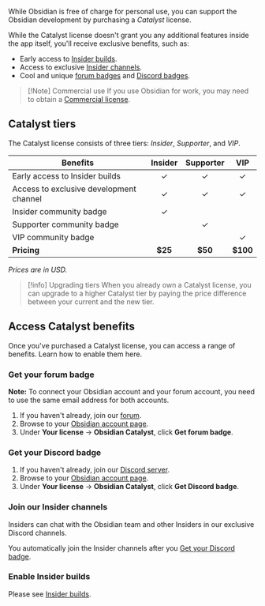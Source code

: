 While Obsidian is free of charge for personal use, you can support the Obsidian development by purchasing a _Catalyst_ license.

While the Catalyst license doesn't grant you any additional features inside the app itself, you'll receive exclusive benefits, such as:

- Early access to [Insider builds](#Enable%20Insider%20builds).
- Access to exclusive [Insider channels](#Join%20our%20Insider%20channels).
- Cool and unique [forum badges](#Get%20your%20forum%20badge) and [Discord badges](#Get%20your%20Discord%20badge).

> [!Note] Commercial use
> If you use Obsidian for work, you may need to obtain a [Commercial license](Commercial%20license.md).

## Catalyst tiers

The Catalyst license consists of three tiers: *Insider*, *Supporter*, and *VIP*.

| Benefits                                | Insider | Supporter |   VIP    |
|-----------------------------------------|:-------:|:---------:|:--------:|
| Early access to Insider builds          |    ✓    |     ✓     |    ✓     |
| Access to exclusive development channel |    ✓    |     ✓     |    ✓     |
| Insider community badge                 |    ✓    |           |          |
| Supporter community badge               |         |     ✓     |          |
| VIP community badge                     |         |           |    ✓     |
| **Pricing**                             | **$25** |  **$50**  | **$100** |

_Prices are in USD._

> [!info] Upgrading tiers
> When you already own a Catalyst license, you can upgrade to a higher Catalyst tier by paying the price difference between your current and the new tier.

## Access Catalyst benefits

Once you've purchased a Catalyst license, you can access a range of benefits. Learn how to enable them here.

### Get your forum badge

**Note:** To connect your Obsidian account and your forum account, you need to use the same email address for both accounts.

1. If you haven't already, join our [forum](https://forum.obsidian.md/).
2. Browse to your [Obsidian account page](https://obsidian.md/account).
3. Under **Your license** -> **Obsidian Catalyst**, click **Get forum badge**.

### Get your Discord badge

1. If you haven't already, join our [Discord server](https://discord.gg/veuWUTm).
2. Browse to your [Obsidian account page](https://obsidian.md/account).
3. Under **Your license** -> **Obsidian Catalyst**, click **Get Discord badge**.

### Join our Insider channels

Insiders can chat with the Obsidian team and other Insiders in our exclusive Discord channels.

You automatically join the Insider channels after you [Get your Discord badge](#Get%20your%20Discord%20badge).

### Enable Insider builds

Please see [Insider builds](Insider%20builds.md).